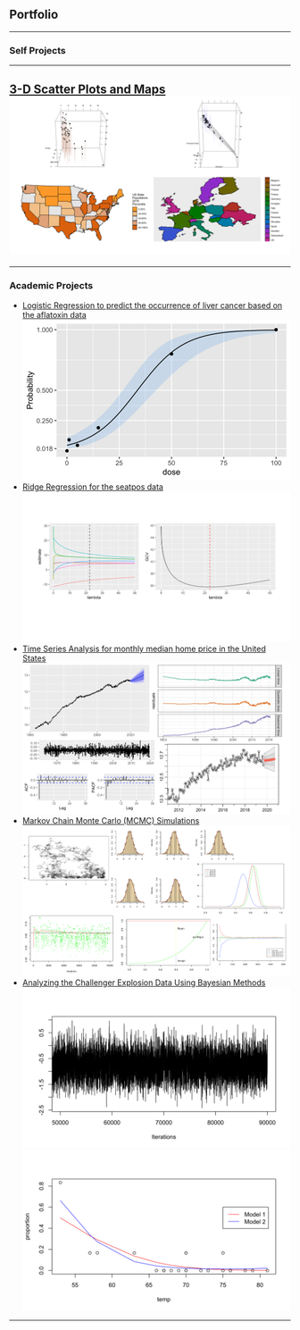 ## Portfolio

---

### Self Projects

[](/sample_page)

---
[3-D Scatter Plots and Maps](https://npham25.github.io/html/ggplot2.html)
<img src="images/ggplot2.png?raw=true"/>
---
[]()

---

### Academic Projects

- [Logistic Regression to predict the occurrence of liver cancer based on the aflatoxin data](https://npham25.github.io/html/Logistic-Regression.html)
  <img src="images/logreg.png?raw=true"/>
- [Ridge Regression for the seatpos data](https://npham25.github.io/html/Ridge-regression.html)
  <img src="images/ridgereg.png?raw=true"/>
- [Time Series Analysis for monthly median home price in the United States](https://npham25.github.io/html/Time-Series.html)
  <img src="images/ts.png?raw=true"/>
- [Markov Chain Monte Carlo (MCMC) Simulations](https://npham25.github.io/html/Simulations.html)
  <img src="images/sim.png?raw=true"/>
- [Analyzing the Challenger Explosion Data Using Bayesian Methods](https://npham25.github.io/html/Bayesian.html)
  <img src="images/bayesian2.png?raw=true"/>
  <img src="images/bayesian.png?raw=true"/>

---


  <div data-iframe-width="150" data-iframe-height="270" data-share-badge-id="fcb401cf-083a-4ca2-8935-236295a18752" data-share-badge-host="https://www.youracclaim.com"></div><script type="text/javascript" async src="//cdn.youracclaim.com/assets/utilities/embed.js"></script>
  <div data-iframe-width="150" data-iframe-height="270" data-share-badge-id="5fafe53f-c6b1-4831-ad3d-18b06f7690a8" data-share-badge-host="https://www.youracclaim.com"></div><script type="text/javascript" async src="//cdn.youracclaim.com/assets/utilities/embed.js"></script>
  <div data-iframe-width="150" data-iframe-height="270" data-share-badge-id="6503019d-6c86-471d-9b57-b8407a47010b" data-share-badge-host="https://www.youracclaim.com"></div><script type="text/javascript" async src="//cdn.youracclaim.com/assets/utilities/embed.js"></script>

